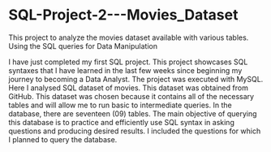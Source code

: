 # SQL-Project-2---Movies_Dataset
This project to analyze the movies dataset available with various tables. Using the SQL queries for Data Manipulation

I have just completed my first SQL project. 
This project showcases SQL syntaxes that I have learned in the last few weeks since beginning my journey to becoming a Data Analyst. 
The project was executed with MySQL. 
Here I analysed SQL dataset of movies.
This dataset was obtained from GitHub. 
This dataset was chosen because it contains all of the necessary tables and will allow me to run basic to intermediate queries. 
In the database, there are seventeen (09) tables.
The main objective of querying this database is to practice and efficiently use SQL syntax in asking questions and producing desired results. 
I included the questions for which I planned to query the database. 
